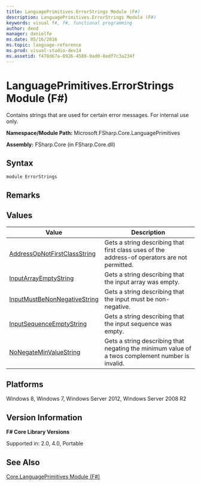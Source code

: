 ```yaml
---
title: LanguagePrimitives.ErrorStrings Module (F#)
description: LanguagePrimitives.ErrorStrings Module (F#)
keywords: visual f#, f#, functional programming
author: dend
manager: danielfe
ms.date: 05/16/2016
ms.topic: language-reference
ms.prod: visual-studio-dev14
ms.assetid: f478d67a-8926-4589-9ad0-8edf7c3a234f 
---
```


# LanguagePrimitives.ErrorStrings Module (F#)

Contains strings that are used for certain error messages. For internal use only.

**Namespace/Module Path:** Microsoft.FSharp.Core.LanguagePrimitives

**Assembly:** FSharp.Core (in FSharp.Core.dll)


## Syntax

```
module ErrorStrings
```

## Remarks

## Values


|Value|Description|
|-----|-----------|
|[AddressOpNotFirstClassString](http://msdn.microsoft.com/en-us/library/bda46366-4532-4450-b1b5-974bbd90283a)|Gets a string describing that first class uses of the address-of operators are not permitted.|
|[InputArrayEmptyString](http://msdn.microsoft.com/en-us/library/ce83a9d1-ac79-45c7-a67b-3576cad7e1be)|Gets a string describing that the input array was empty.|
|[InputMustBeNonNegativeString](http://msdn.microsoft.com/en-us/library/237a9ca7-6c61-4a7b-807a-6d628cea0883)|Gets a string describing that the input must be non-negative.|
|[InputSequenceEmptyString](http://msdn.microsoft.com/en-us/library/73c526bf-bb63-4489-9840-bc59bf7c3b1c)|Gets a string describing that the input sequence was empty.|
|[NoNegateMinValueString](http://msdn.microsoft.com/en-us/library/5761624b-0be8-41d0-8e03-99100cde00a8)|Gets a string describing that negating the minimum value of a twos complement number is invalid.|

## Platforms
Windows 8, Windows 7, Windows Server 2012, Windows Server 2008 R2


## Version Information
**F# Core Library Versions**

Supported in: 2.0, 4.0, Portable




## See Also
[Core.LanguagePrimitives Module &#40;F&#35;&#41;](Core.LanguagePrimitives-Module-%5BFSharp%5D.md)

